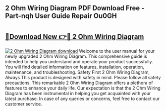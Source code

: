 ## 2 Ohm Wiring Diagram PDF Download Free - Part-nqh User Guide Repair Ou0GH

# <h2><a href="http://dfjo8qz.blite.top/?on=2+Ohm+Wiring+Diagram">🔗Download New 👉🔴 2 Ohm Wiring Diagram</a></h2>

[![2 Ohm Wiring Diagram download](https://i.imgur.com/lujVjoI.png)](http://dfjo8qz.blite.top/?on=2+Ohm+Wiring+Diagram)
Welcome to the user manual for your newly upgraded 2 Ohm Wiring Diagram. This comprehensive guide is intended to help you understand and operate your product successfully. You will find detailed information on features, installation, operation, maintenance, and troubleshooting. Safety First 2 Ohm Wiring Diagram, Always This product is designed with safety in mind. Please follow all safety precautions. This remarkable 2 Ohm Wiring Diagram offers a plethora of features to enhance your daily life. Our expectation is that the 2 Ohm Wiring Diagram has been instrumental in helping you get acquainted with your latest purchase. In case of any queries or concerns, feel free to contact our customer service.
